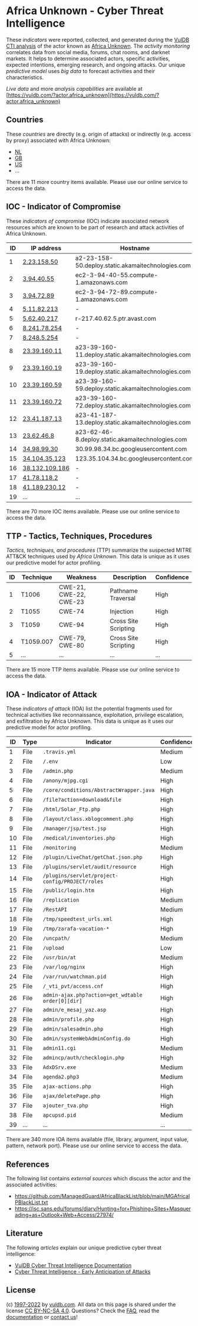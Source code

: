 # Africa Unknown - Cyber Threat Intelligence

These _indicators_ were reported, collected, and generated during the [VulDB CTI analysis](https://vuldb.com/?kb.cti) of the actor known as [Africa Unknown](https://vuldb.com/?actor.africa_unknown). The _activity monitoring_ correlates data from social media, forums, chat rooms, and darknet markets. It helps to determine associated actors, specific activities, expected intentions, emerging research, and ongoing attacks. Our unique _predictive model_ uses _big data_ to forecast activities and their characteristics.

_Live data_ and more _analysis capabilities_ are available at [https://vuldb.com/?actor.africa_unknown](https://vuldb.com/?actor.africa_unknown)

## Countries

These _countries_ are directly (e.g. origin of attacks) or indirectly (e.g. access by proxy) associated with Africa Unknown:

* [NL](https://vuldb.com/?country.nl)
* [GB](https://vuldb.com/?country.gb)
* [US](https://vuldb.com/?country.us)
* ...

There are 11 more country items available. Please use our online service to access the data.

## IOC - Indicator of Compromise

These _indicators of compromise_ (IOC) indicate associated network resources which are known to be part of research and attack activities of Africa Unknown.

ID | IP address | Hostname | Campaign | Confidence
-- | ---------- | -------- | -------- | ----------
1 | [2.23.158.50](https://vuldb.com/?ip.2.23.158.50) | a2-23-158-50.deploy.static.akamaitechnologies.com | - | High
2 | [3.94.40.55](https://vuldb.com/?ip.3.94.40.55) | ec2-3-94-40-55.compute-1.amazonaws.com | - | Medium
3 | [3.94.72.89](https://vuldb.com/?ip.3.94.72.89) | ec2-3-94-72-89.compute-1.amazonaws.com | - | Medium
4 | [5.11.82.213](https://vuldb.com/?ip.5.11.82.213) | - | - | High
5 | [5.62.40.217](https://vuldb.com/?ip.5.62.40.217) | r-217.40.62.5.ptr.avast.com | - | High
6 | [8.241.78.254](https://vuldb.com/?ip.8.241.78.254) | - | - | High
7 | [8.248.5.254](https://vuldb.com/?ip.8.248.5.254) | - | - | High
8 | [23.39.160.11](https://vuldb.com/?ip.23.39.160.11) | a23-39-160-11.deploy.static.akamaitechnologies.com | - | High
9 | [23.39.160.19](https://vuldb.com/?ip.23.39.160.19) | a23-39-160-19.deploy.static.akamaitechnologies.com | - | High
10 | [23.39.160.59](https://vuldb.com/?ip.23.39.160.59) | a23-39-160-59.deploy.static.akamaitechnologies.com | - | High
11 | [23.39.160.72](https://vuldb.com/?ip.23.39.160.72) | a23-39-160-72.deploy.static.akamaitechnologies.com | - | High
12 | [23.41.187.13](https://vuldb.com/?ip.23.41.187.13) | a23-41-187-13.deploy.static.akamaitechnologies.com | - | High
13 | [23.62.46.8](https://vuldb.com/?ip.23.62.46.8) | a23-62-46-8.deploy.static.akamaitechnologies.com | - | High
14 | [34.98.99.30](https://vuldb.com/?ip.34.98.99.30) | 30.99.98.34.bc.googleusercontent.com | - | Medium
15 | [34.104.35.123](https://vuldb.com/?ip.34.104.35.123) | 123.35.104.34.bc.googleusercontent.com | - | Medium
16 | [38.132.109.186](https://vuldb.com/?ip.38.132.109.186) | - | - | High
17 | [41.78.118.2](https://vuldb.com/?ip.41.78.118.2) | - | - | High
18 | [41.189.230.12](https://vuldb.com/?ip.41.189.230.12) | - | - | High
19 | ... | ... | ... | ...

There are 70 more IOC items available. Please use our online service to access the data.

## TTP - Tactics, Techniques, Procedures

_Tactics, techniques, and procedures_ (TTP) summarize the suspected MITRE ATT&CK techniques used by _Africa Unknown_. This data is unique as it uses our predictive model for actor profiling.

ID | Technique | Weakness | Description | Confidence
-- | --------- | -------- | ----------- | ----------
1 | T1006 | CWE-21, CWE-22, CWE-23 | Pathname Traversal | High
2 | T1055 | CWE-74 | Injection | High
3 | T1059 | CWE-94 | Cross Site Scripting | High
4 | T1059.007 | CWE-79, CWE-80 | Cross Site Scripting | High
5 | ... | ... | ... | ...

There are 15 more TTP items available. Please use our online service to access the data.

## IOA - Indicator of Attack

These _indicators of attack_ (IOA) list the potential fragments used for technical activities like reconnaissance, exploitation, privilege escalation, and exfiltration by Africa Unknown. This data is unique as it uses our predictive model for actor profiling.

ID | Type | Indicator | Confidence
-- | ---- | --------- | ----------
1 | File | `.travis.yml` | Medium
2 | File | `/.env` | Low
3 | File | `/admin.php` | Medium
4 | File | `/anony/mjpg.cgi` | High
5 | File | `/core/conditions/AbstractWrapper.java` | High
6 | File | `/file?action=download&file` | High
7 | File | `/html/Solar_Ftp.php` | High
8 | File | `/layout/class.xblogcomment.php` | High
9 | File | `/manager/jsp/test.jsp` | High
10 | File | `/medical/inventories.php` | High
11 | File | `/monitoring` | Medium
12 | File | `/plugin/LiveChat/getChat.json.php` | High
13 | File | `/plugins/servlet/audit/resource` | High
14 | File | `/plugins/servlet/project-config/PROJECT/roles` | High
15 | File | `/public/login.htm` | High
16 | File | `/replication` | Medium
17 | File | `/RestAPI` | Medium
18 | File | `/tmp/speedtest_urls.xml` | High
19 | File | `/tmp/zarafa-vacation-*` | High
20 | File | `/uncpath/` | Medium
21 | File | `/upload` | Low
22 | File | `/usr/bin/at` | Medium
23 | File | `/var/log/nginx` | High
24 | File | `/var/run/watchman.pid` | High
25 | File | `/_vti_pvt/access.cnf` | High
26 | File | `admin-ajax.php?action=get_wdtable order[0][dir]` | High
27 | File | `admin/e_mesaj_yaz.asp` | High
28 | File | `admin/profile.php` | High
29 | File | `admin/salesadmin.php` | High
30 | File | `admin/systemWebAdminConfig.do` | High
31 | File | `admin11.cgi` | Medium
32 | File | `admincp/auth/checklogin.php` | High
33 | File | `AdxDSrv.exe` | Medium
34 | File | `agenda2.php3` | Medium
35 | File | `ajax-actions.php` | High
36 | File | `ajax/deletePage.php` | High
37 | File | `ajouter_tva.php` | High
38 | File | `apcupsd.pid` | Medium
39 | ... | ... | ...

There are 340 more IOA items available (file, library, argument, input value, pattern, network port). Please use our online service to access the data.

## References

The following list contains _external sources_ which discuss the actor and the associated activities:

* https://github.com/ManagedGuard/AfricaBlackList/blob/main/MGAfricaIPBlackList.txt
* https://isc.sans.edu/forums/diary/Hunting+for+Phishing+Sites+Masquerading+as+Outlook+Web+Access/27974/

## Literature

The following _articles_ explain our unique predictive cyber threat intelligence:

* [VulDB Cyber Threat Intelligence Documentation](https://vuldb.com/?kb.cti)
* [Cyber Threat Intelligence - Early Anticipation of Attacks](https://www.scip.ch/en/?labs.20201022)

## License

(c) [1997-2022](https://vuldb.com/?kb.changelog) by [vuldb.com](https://vuldb.com/?kb.about). All data on this page is shared under the license [CC BY-NC-SA 4.0](https://creativecommons.org/licenses/by-nc-sa/4.0/). Questions? Check the [FAQ](https://vuldb.com/?kb.faq), read the [documentation](https://vuldb.com/?kb) or [contact us](https://vuldb.com/?contact)!
